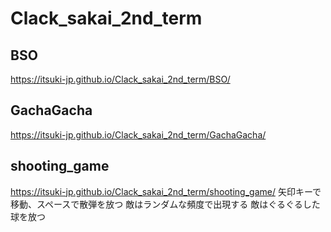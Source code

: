 # Clack_sakai_2nd_term

## BSO
https://itsuki-jp.github.io/Clack_sakai_2nd_term/BSO/

## GachaGacha
https://itsuki-jp.github.io/Clack_sakai_2nd_term/GachaGacha/

## shooting_game
https://itsuki-jp.github.io/Clack_sakai_2nd_term/shooting_game/
矢印キーで移動、スペースで散弾を放つ
敵はランダムな頻度で出現する
敵はぐるぐるした球を放つ
